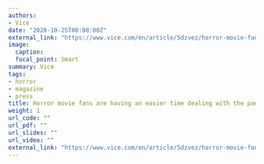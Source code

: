 ```yaml
---
authors:
- Vice
date: "2020-10-25T00:00:00Z"
external_link: "https://www.vice.com/en/article/5dzvez/horror-movie-fans-are-more-equipped-to-deal-with-the-pandemic-study-says"
image:
  caption:
  focal_point: Smart
summary: Vice
tags:
- horror
- magazine
- press
title: Horror movie fans are having an easier time dealing with the pandemic
weight: 1
url_code: ""
url_pdf: ""
url_slides: ""
url_video: ""
external_link: "https://www.vice.com/en/article/5dzvez/horror-movie-fans-are-more-equipped-to-deal-with-the-pandemic-study-says"
---
```

